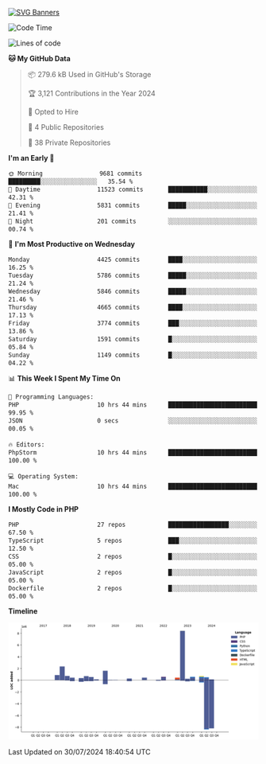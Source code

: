 [![SVG Banners](https://svg-banners.vercel.app/api?type=glitch&text1=Gere_Lajos%F0%9F%92%BB&width=800&height=400)](https://github.com/Akshay090/svg-banners)

<!--START_SECTION:waka-->
![Code Time](http://img.shields.io/badge/Code%20Time-1%2C795%20hrs%2047%20mins-blue)

![Lines of code](https://img.shields.io/badge/From%20Hello%20World%20I%27ve%20Written-19.9%20million%20lines%20of%20code-blue)

**🐱 My GitHub Data** 

> 📦 279.6 kB Used in GitHub's Storage 
 > 
> 🏆 3,121 Contributions in the Year 2024
 > 
> 💼 Opted to Hire
 > 
> 📜 4 Public Repositories 
 > 
> 🔑 38 Private Repositories 
 > 
**I'm an Early 🐤** 

```text
🌞 Morning                9681 commits        █████████░░░░░░░░░░░░░░░░   35.54 % 
🌆 Daytime                11523 commits       ███████████░░░░░░░░░░░░░░   42.31 % 
🌃 Evening                5831 commits        █████░░░░░░░░░░░░░░░░░░░░   21.41 % 
🌙 Night                  201 commits         ░░░░░░░░░░░░░░░░░░░░░░░░░   00.74 % 
```
📅 **I'm Most Productive on Wednesday** 

```text
Monday                   4425 commits        ████░░░░░░░░░░░░░░░░░░░░░   16.25 % 
Tuesday                  5786 commits        █████░░░░░░░░░░░░░░░░░░░░   21.24 % 
Wednesday                5846 commits        █████░░░░░░░░░░░░░░░░░░░░   21.46 % 
Thursday                 4665 commits        ████░░░░░░░░░░░░░░░░░░░░░   17.13 % 
Friday                   3774 commits        ███░░░░░░░░░░░░░░░░░░░░░░   13.86 % 
Saturday                 1591 commits        █░░░░░░░░░░░░░░░░░░░░░░░░   05.84 % 
Sunday                   1149 commits        █░░░░░░░░░░░░░░░░░░░░░░░░   04.22 % 
```


📊 **This Week I Spent My Time On** 

```text
💬 Programming Languages: 
PHP                      10 hrs 44 mins      █████████████████████████   99.95 % 
JSON                     0 secs              ░░░░░░░░░░░░░░░░░░░░░░░░░   00.05 % 

🔥 Editors: 
PhpStorm                 10 hrs 44 mins      █████████████████████████   100.00 % 

💻 Operating System: 
Mac                      10 hrs 44 mins      █████████████████████████   100.00 % 
```

**I Mostly Code in PHP** 

```text
PHP                      27 repos            █████████████████░░░░░░░░   67.50 % 
TypeScript               5 repos             ███░░░░░░░░░░░░░░░░░░░░░░   12.50 % 
CSS                      2 repos             █░░░░░░░░░░░░░░░░░░░░░░░░   05.00 % 
JavaScript               2 repos             █░░░░░░░░░░░░░░░░░░░░░░░░   05.00 % 
Dockerfile               2 repos             █░░░░░░░░░░░░░░░░░░░░░░░░   05.00 % 
```



**Timeline**

![Lines of Code chart](https://raw.githubusercontent.com/gere-lajos/gere-lajos/main/assets/bar_graph.png)


 Last Updated on 30/07/2024 18:40:54 UTC
<!--END_SECTION:waka-->
